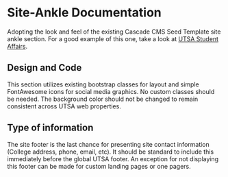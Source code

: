 # Site-Ankle Documentation

Adopting the look and feel of the existing Cascade CMS Seed Template site ankle section.  For a good example of this one, take a look at [UTSA Student Affairs](https://utsa.edu/students).

## Design and Code

This section utilizes existing bootstrap classes for layout and simple FontAwesome icons for social media graphics.  No custom classes should be needed.  The background color should not be changed to remain consistent across UTSA web properties.

## Type of information

The site footer is the last chance for presenting site contact information (College address, phone, email, etc).  It should be standard to include this immediately before the global UTSA footer.  An exception for not displaying this footer can be made for custom landing pages or one pagers.

